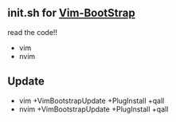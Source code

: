## init.sh for [Vim-BootStrap](https://github.com/avelino/vim-bootstrap)

read the code!!
 - vim
 - nvim

## Update
 - vim +VimBootstrapUpdate +PlugInstall +qall
 - nvim +VimBootstrapUpdate +PlugInstall +qall
